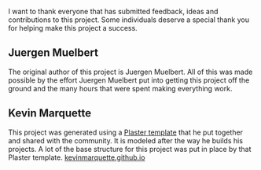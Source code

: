 I want to thank everyone that has submitted feedback, ideas and contributions to this project. Some individuals deserve a special thank you for helping make this project a success.

## Juergen Muelbert

The original author of this project is Juergen Muelbert. All of this was made possible by the effort Juergen Muelbert put into getting this project off the ground and the many hours that were spent making everything work.

## Kevin Marquette

This project was generated using a [Plaster template](https://github.com/KevinMarquette/PlasterTemplates) that he put together and shared with the community. It is modeled after the way he builds his projects. A lot of the base structure for this project was put in place by that Plaster template. [kevinmarquette.github.io](http://kevinmarquette.github.io)
